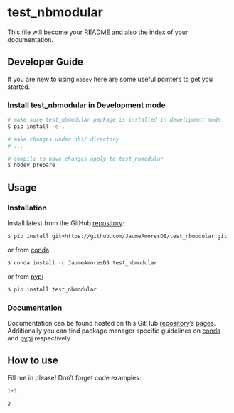 # test_nbmodular


<!-- WARNING: THIS FILE WAS AUTOGENERATED! DO NOT EDIT! -->

This file will become your README and also the index of your
documentation.

## Developer Guide

If you are new to using `nbdev` here are some useful pointers to get you
started.

### Install test_nbmodular in Development mode

``` sh
# make sure test_nbmodular package is installed in development mode
$ pip install -e .

# make changes under nbs/ directory
# ...

# compile to have changes apply to test_nbmodular
$ nbdev_prepare
```

## Usage

### Installation

Install latest from the GitHub
[repository](https://github.com/JaumeAmoresDS/test_nbmodular):

``` sh
$ pip install git+https://github.com/JaumeAmoresDS/test_nbmodular.git
```

or from [conda](https://anaconda.org/JaumeAmoresDS/test_nbmodular)

``` sh
$ conda install -c JaumeAmoresDS test_nbmodular
```

or from [pypi](https://pypi.org/project/test_nbmodular/)

``` sh
$ pip install test_nbmodular
```

### Documentation

Documentation can be found hosted on this GitHub
[repository](https://github.com/JaumeAmoresDS/test_nbmodular)’s
[pages](https://JaumeAmoresDS.github.io/test_nbmodular/). Additionally
you can find package manager specific guidelines on
[conda](https://anaconda.org/JaumeAmoresDS/test_nbmodular) and
[pypi](https://pypi.org/project/test_nbmodular/) respectively.

## How to use

Fill me in please! Don’t forget code examples:

``` python
1+1
```

    2
